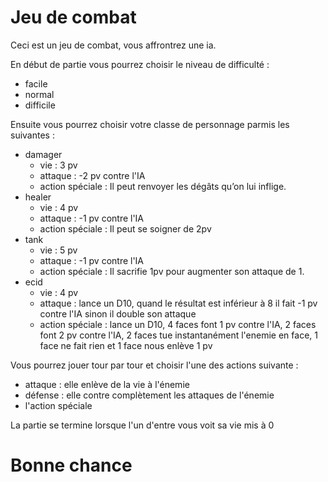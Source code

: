 # Jeu de combat

Ceci est un jeu de combat, vous affrontrez une ia.

En début de partie vous pourrez choisir le niveau de difficulté :
- facile
- normal
- difficile

Ensuite vous pourrez choisir votre classe de personnage parmis les suivantes :
- damager
  - vie : 3 pv
  - attaque : -2 pv contre l'IA
  - action spéciale : Il peut renvoyer les dégâts qu’on lui inflige.
- healer
  - vie : 4 pv
  - attaque : -1 pv contre l'IA
  - action spéciale : Il peut se soigner de 2pv
- tank
  - vie : 5 pv
  - attaque : -1 pv contre l'IA
  - action spéciale : Il sacrifie 1pv pour augmenter son attaque de 1.
- ecid
  - vie : 4 pv
  - attaque : lance un D10, quand le résultat est inférieur à 8 il fait -1 pv contre l'IA sinon il double son attaque
  - action spéciale : lance un D10, 4 faces font 1 pv contre l'IA, 2 faces font 2 pv contre l'IA, 2 faces tue instantanément l'enemie en face, 1 face ne fait rien et 1 face nous enlève 1 pv

Vous pourrez jouer tour par tour et choisir l'une des actions suivante :
- attaque : elle enlève de la vie à l'énemie
- défense : elle contre complètement les attaques de l'énemie
- l'action spéciale

La partie se termine lorsque l'un d'entre vous voit sa vie mis à 0

# Bonne chance
